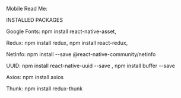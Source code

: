 Mobile Read Me:

INSTALLED PACKAGES

Google Fonts: npm install react-native-asset,

Redux: npm install redux,
npm install react-redux,

NetInfo: npm install --save @react-native-community/netinfo

UUID: npm install react-native-uuid --save , npm install buffer --save

Axios: npm install axios

Thunk: npm install redux-thunk
